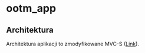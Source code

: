 # ootm_app

## Architektura
Architektura aplikacji to zmodyfikowane MVC-S ([Link](https://blog.gskinner.com/archives/2020/09/flutter-state-management-with-mvcs.html)). 
